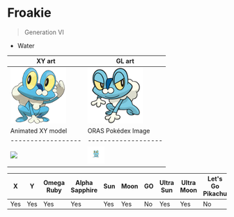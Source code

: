 # Froakie
> Generation VI

* Water

|XY art | GL art |
|-------|-------------|
|<img src="/data/img/art/sugimori/xy/froakie.png" height="128"> |<img src="/data/img/art/gl/froakie.png" height="128"> |
|Animated XY model | ORAS Pokédex Image|
|------------------|-------------------|
|<img src="/data/img/game/models/xy/froakie.gif" height="40"> |<img src="/data/img/game/dex/oras/froakie.png" height="40"> |

|X|Y|Omega Ruby|Alpha Sapphire|Sun|Moon|GO|Ultra Sun|Ultra Moon|Let's Go Pikachu|Let's Go Eevee
|---|---|---|---|---|---|---|---|---|---|---|
|Yes|Yes|Yes|Yes|Yes|Yes|No|Yes|Yes|No|No|

